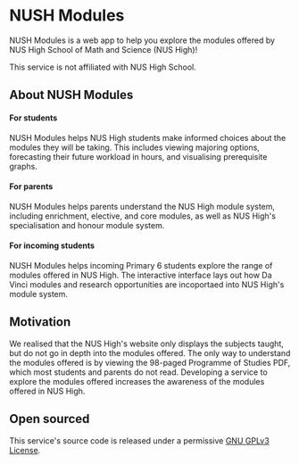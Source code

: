 # NUSH Modules

NUSH Modules is a web app to help you explore the modules offered by NUS High School of Math and Science (NUS High)!

This service is not affiliated with NUS High School.

## About NUSH Modules

#### For students
NUSH Modules helps NUS High students make informed choices about the modules they will be taking. This includes viewing majoring options, forecasting their future workload in hours, and visualising prerequisite graphs.

#### For parents
NUSH Modules helps parents understand the NUS High module system, including enrichment, elective, and core modules, as well as NUS High's specialisation and honour module system.

#### For incoming students
NUSH Modules helps incoming Primary 6 students explore the range of modules offered in NUS High. The interactive interface lays out how Da Vinci modules and research opportunities are incoportaed into NUS High's module system.

## Motivation

We realised that the NUS High's website only displays the subjects taught, but do not go in depth into the modules offered. The only way to understand the modules offered is by viewing the 98-paged Programme of Studies PDF, which most students and parents do not read. Developing a service to explore the modules offered increases the awareness of the modules offered in NUS High.

## Open sourced

This service's source code is released under a permissive [GNU GPLv3 License](LICENSE).
